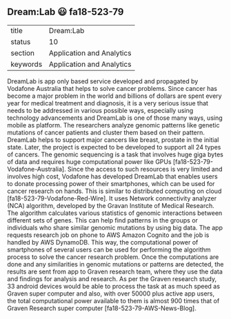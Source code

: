 ## Dream:Lab :smiley: fa18-523-79


|          |                           |
| -------- | ------------------------- |
| title    | Dream:Lab                 | 
| status   | 10                        |
| section  | Application and Analytics |
| keywords | Application and Analytics |



DreamLab is app only based service developed and propagated by Vodafone Australia that helps to solve cancer problems. Since cancer has become a major problem in the world and billions of dollars are spent every year for medical treatment and diagnosis, it is a very serious issue that needs to be addressed in various possible ways, especially using technology advancements and DreamLab is one of those many ways, using mobile as platform. The researchers analyze genomic patterns like genetic mutations of cancer patients and cluster them based on their pattern. DreamLab helps to support major cancers like breast, prostate in the initial state. Later, the project is expected to be developed to support all 24 types of cancers. The genomic sequencing is a task that involves huge giga bytes of data and requires huge computational power like GPUs [fa18-523-79-Vodafone-Australia]. Since the access to such resources is very limited and involves high cost, Vodafone has developed DreamLab that enables users to donate processing power of their smartphones, which can be used for cancer research on hands. This is similar to distributed computing on cloud [fa18-523-79-Vodafone-Red-Wire]. It uses Network connectivity analyzer (NCA) algorithm, developed by the Gravan Institute of Medical Research. The algorithm calculates various statistics of genomic interactions between different sets of genes. This can help find patterns in the groups or individuals who share similar genomic mutations by using big data. The app requests research job on phone to AWS Amazon Cognito and the job is handled by AWS DynamoDB. This way, the computational power of smartphones of several users can be used for performing the algorithm process to solve the cancer research problem. Once the computations are done and any similarities in genomic mutations or patterns are detected, the results are sent from app to Graven research team, where they use the data and findings for analysis and research. As per the Graven research study, 33 android devices would be able to process the task at as much speed as Graven super computer and also, with over 50000 plus active app users, the total computational power available to them is almost 900 times that of Graven Research super computer [fa18-523-79-AWS-News-Blog].


    
